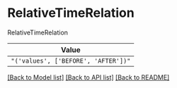 # RelativeTimeRelation

RelativeTimeRelation

| **Value** |
| --------- |
| `"('values', ['BEFORE', 'AFTER'])"` |


[[Back to Model list]](../../../README.md#models-v1-link) [[Back to API list]](../../../README.md#documentation-for-api-endpoints) [[Back to README]](../../../README.md)
